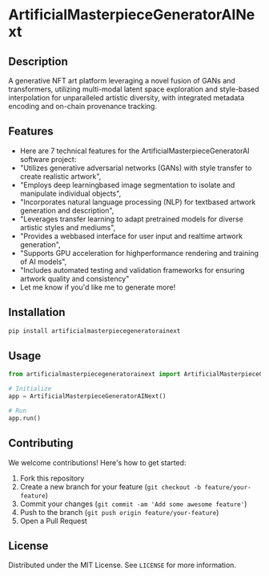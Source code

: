 # ArtificialMasterpieceGeneratorAINext

## Description

A generative NFT art platform leveraging a novel fusion of GANs and transformers, utilizing multi-modal latent space exploration and style-based interpolation for unparalleled artistic diversity, with integrated metadata encoding and on-chain provenance tracking.

## Features

- Here are 7 technical features for the ArtificialMasterpieceGeneratorAI software project:
- "Utilizes generative adversarial networks (GANs) with style transfer to create realistic artwork",
- "Employs deep learningbased image segmentation to isolate and manipulate individual objects",
- "Incorporates natural language processing (NLP) for textbased artwork generation and description",
- "Leverages transfer learning to adapt pretrained models for diverse artistic styles and mediums",
- "Provides a webbased interface for user input and realtime artwork generation",
- "Supports GPU acceleration for highperformance rendering and training of AI models",
- "Includes automated testing and validation frameworks for ensuring artwork quality and consistency"
- Let me know if you'd like me to generate more!
## Installation

```bash
pip install artificialmasterpiecegeneratorainext
```

## Usage

```python
from artificialmasterpiecegeneratorainext import ArtificialMasterpieceGeneratorAINext

# Initialize
app = ArtificialMasterpieceGeneratorAINext()

# Run
app.run()
```

## Contributing

We welcome contributions! Here's how to get started:

1. Fork this repository
2. Create a new branch for your feature (`git checkout -b feature/your-feature`)
3. Commit your changes (`git commit -am 'Add some awesome feature'`)
4. Push to the branch (`git push origin feature/your-feature`)
5. Open a Pull Request

## License

Distributed under the MIT License. See `LICENSE` for more information.
